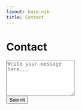 ```yaml
---
layout: base.njk
title: Contact
---
```


# Contact

<form action="https://formsubmit.co/hattwick@mit.edu" method="POST">
  <textarea name="message" rows="6" placeholder="Write your message here..." required></textarea>
  <br>
  <button type="submit">Submit</button>
  <input type="hidden" name="_captcha" value="false">
  <input type="hidden" name="_next" value="https://ianhattwick.com/cml">
</form>